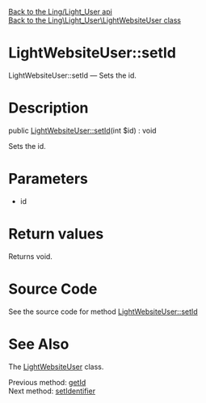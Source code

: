 [Back to the Ling/Light_User api](https://github.com/lingtalfi/Light_User/blob/master/doc/api/Ling/Light_User.md)<br>
[Back to the Ling\Light_User\LightWebsiteUser class](https://github.com/lingtalfi/Light_User/blob/master/doc/api/Ling/Light_User/LightWebsiteUser.md)


LightWebsiteUser::setId
================



LightWebsiteUser::setId — Sets the id.




Description
================


public [LightWebsiteUser::setId](https://github.com/lingtalfi/Light_User/blob/master/doc/api/Ling/Light_User/LightWebsiteUser/setId.md)(int $id) : void




Sets the id.




Parameters
================


- id

    


Return values
================

Returns void.








Source Code
===========
See the source code for method [LightWebsiteUser::setId](https://github.com/lingtalfi/Light_User/blob/master/LightWebsiteUser.php#L257-L260)


See Also
================

The [LightWebsiteUser](https://github.com/lingtalfi/Light_User/blob/master/doc/api/Ling/Light_User/LightWebsiteUser.md) class.

Previous method: [getId](https://github.com/lingtalfi/Light_User/blob/master/doc/api/Ling/Light_User/LightWebsiteUser/getId.md)<br>Next method: [setIdentifier](https://github.com/lingtalfi/Light_User/blob/master/doc/api/Ling/Light_User/LightWebsiteUser/setIdentifier.md)<br>

